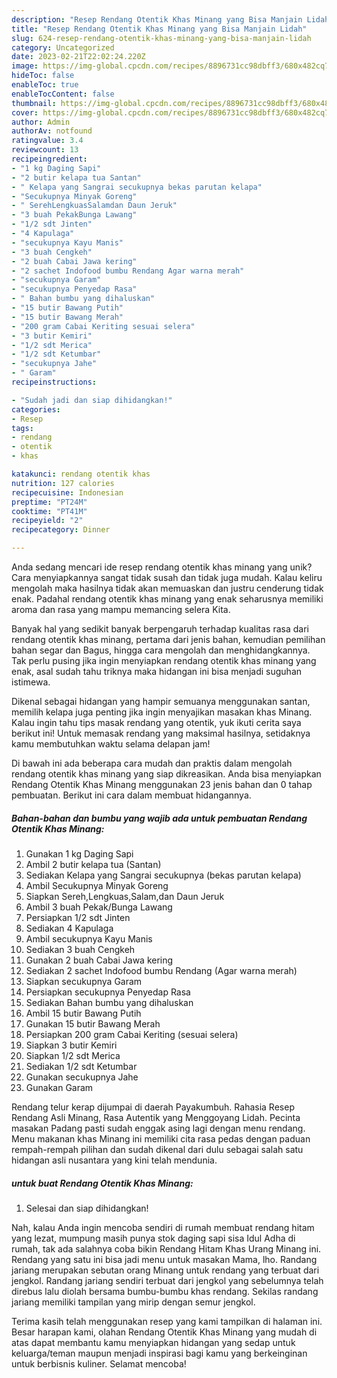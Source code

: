 ```yaml
---
description: "Resep Rendang Otentik Khas Minang yang Bisa Manjain Lidah"
title: "Resep Rendang Otentik Khas Minang yang Bisa Manjain Lidah"
slug: 624-resep-rendang-otentik-khas-minang-yang-bisa-manjain-lidah
category: Uncategorized
date: 2023-02-21T22:02:24.220Z
image: https://img-global.cpcdn.com/recipes/8896731cc98dbff3/680x482cq70/rendang-otentik-khas-minang-foto-resep-utama.jpg
hideToc: false
enableToc: true
enableTocContent: false
thumbnail: https://img-global.cpcdn.com/recipes/8896731cc98dbff3/680x482cq70/rendang-otentik-khas-minang-foto-resep-utama.jpg
cover: https://img-global.cpcdn.com/recipes/8896731cc98dbff3/680x482cq70/rendang-otentik-khas-minang-foto-resep-utama.jpg
author: Admin
authorAv: notfound
ratingvalue: 3.4
reviewcount: 13
recipeingredient:
- "1 kg Daging Sapi"
- "2 butir kelapa tua Santan"
- " Kelapa yang Sangrai secukupnya bekas parutan kelapa"
- "Secukupnya Minyak Goreng"
- " SerehLengkuasSalamdan Daun Jeruk"
- "3 buah PekakBunga Lawang"
- "1/2 sdt Jinten"
- "4 Kapulaga"
- "secukupnya Kayu Manis"
- "3 buah Cengkeh"
- "2 buah Cabai Jawa kering"
- "2 sachet Indofood bumbu Rendang Agar warna merah"
- "secukupnya Garam"
- "secukupnya Penyedap Rasa"
- " Bahan bumbu yang dihaluskan"
- "15 butir Bawang Putih"
- "15 butir Bawang Merah"
- "200 gram Cabai Keriting sesuai selera"
- "3 butir Kemiri"
- "1/2 sdt Merica"
- "1/2 sdt Ketumbar"
- "secukupnya Jahe"
- " Garam"
recipeinstructions:

- "Sudah jadi dan siap dihidangkan!"
categories:
- Resep
tags:
- rendang
- otentik
- khas

katakunci: rendang otentik khas 
nutrition: 127 calories
recipecuisine: Indonesian
preptime: "PT24M"
cooktime: "PT41M"
recipeyield: "2"
recipecategory: Dinner

---
```





Anda sedang mencari ide resep rendang otentik khas minang yang unik? Cara menyiapkannya sangat tidak susah dan tidak juga mudah. Kalau keliru mengolah maka hasilnya tidak akan memuaskan dan justru cenderung tidak enak. Padahal rendang otentik khas minang yang enak seharusnya memiliki aroma dan rasa yang mampu memancing selera Kita.





Banyak hal yang sedikit banyak berpengaruh terhadap kualitas rasa dari rendang otentik khas minang, pertama dari jenis bahan, kemudian pemilihan bahan segar dan Bagus, hingga cara mengolah dan menghidangkannya. Tak perlu pusing jika ingin menyiapkan rendang otentik khas minang yang enak,      asal sudah tahu triknya maka hidangan ini bisa menjadi suguhan istimewa.














Dikenal sebagai hidangan yang hampir semuanya menggunakan santan, memilih kelapa juga penting jika ingin menyajikan masakan khas Minang. Kalau ingin tahu tips masak rendang yang otentik, yuk ikuti cerita saya berikut ini! Untuk memasak rendang yang maksimal hasilnya, setidaknya kamu membutuhkan waktu selama delapan jam!






Di bawah ini ada beberapa cara mudah dan praktis dalam mengolah rendang otentik khas minang yang siap dikreasikan. Anda bisa menyiapkan Rendang Otentik Khas Minang menggunakan 23 jenis bahan dan 0 tahap pembuatan. Berikut ini cara dalam membuat hidangannya.

<!--inarticleads1-->

##### Bahan-bahan dan bumbu yang wajib ada untuk pembuatan Rendang Otentik Khas Minang:

1. Gunakan 1 kg Daging Sapi
1. Ambil 2 butir kelapa tua (Santan)
1. Sediakan  Kelapa yang Sangrai secukupnya (bekas parutan kelapa)
1. Ambil Secukupnya Minyak Goreng
1. Siapkan  Sereh,Lengkuas,Salam,dan Daun Jeruk
1. Ambil 3 buah Pekak/Bunga Lawang
1. Persiapkan 1/2 sdt Jinten
1. Sediakan 4 Kapulaga
1. Ambil secukupnya Kayu Manis
1. Sediakan 3 buah Cengkeh
1. Gunakan 2 buah Cabai Jawa kering
1. Sediakan 2 sachet Indofood bumbu Rendang (Agar warna merah)
1. Siapkan secukupnya Garam
1. Persiapkan secukupnya Penyedap Rasa
1. Sediakan  Bahan bumbu yang dihaluskan
1. Ambil 15 butir Bawang Putih
1. Gunakan 15 butir Bawang Merah
1. Persiapkan 200 gram Cabai Keriting (sesuai selera)
1. Siapkan 3 butir Kemiri
1. Siapkan 1/2 sdt Merica
1. Sediakan 1/2 sdt Ketumbar
1. Gunakan secukupnya Jahe
1. Gunakan  Garam


Rendang telur kerap dijumpai di daerah Payakumbuh. Rahasia Resep Rendang Asli Minang, Rasa Autentik yang Menggoyang Lidah. Pecinta masakan Padang pasti sudah enggak asing lagi dengan menu rendang. Menu makanan khas Minang ini memiliki cita rasa pedas dengan paduan rempah-rempah pilihan dan sudah dikenal dari dulu sebagai salah satu hidangan asli nusantara yang kini telah mendunia. 

<!--inarticleads2-->

#####  untuk buat Rendang Otentik Khas Minang:


1. Selesai dan siap dihidangkan!

Nah, kalau Anda ingin mencoba sendiri di rumah membuat rendang hitam yang lezat, mumpung masih punya stok daging sapi sisa Idul Adha di rumah, tak ada salahnya coba bikin Rendang Hitam Khas Urang Minang ini. Rendang yang satu ini bisa jadi menu untuk masakan Mama, lho. Randang jariang merupakan sebutan orang Minang untuk rendang yang terbuat dari jengkol. Randang jariang sendiri terbuat dari jengkol yang sebelumnya telah direbus lalu diolah bersama bumbu-bumbu khas rendang. Sekilas randang jariang memiliki tampilan yang mirip dengan semur jengkol. 

Terima kasih telah menggunakan resep yang kami tampilkan di halaman ini. Besar harapan kami, olahan Rendang Otentik Khas Minang yang mudah di atas dapat membantu kamu menyiapkan hidangan yang sedap untuk keluarga/teman maupun menjadi inspirasi bagi kamu yang berkeinginan untuk berbisnis kuliner. Selamat mencoba!
